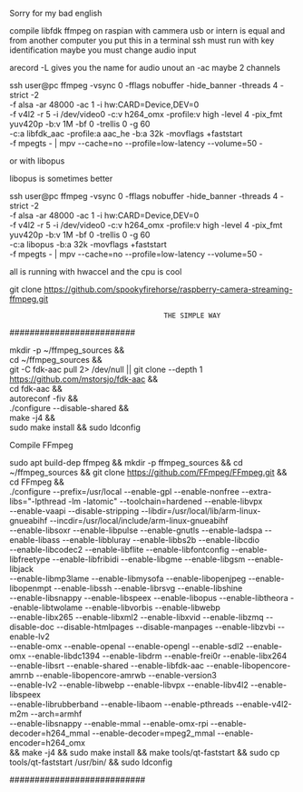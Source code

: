 

Sorry for my bad english

compile  libfdk ffmpeg  on raspian with cammera usb or intern is  equal
and from another computer you put this in a terminal
ssh must run with key identification
maybe you must change audio input

arecord -L gives you the name for audio unout an -ac maybe 2 channels

ssh user@pc ffmpeg -vsync 0  -fflags nobuffer  -hide_banner -threads 4 -strict -2  \
 -f alsa   -ar 48000 -ac 1  -i hw:CARD=Device,DEV=0 \
 -f v4l2 -r 5  -i /dev/video0  -c:v h264_omx   -profile:v high -level 4   -pix_fmt yuv420p   -b:v 1M  -bf 0 -trellis 0  -g 60 \
 -c:a libfdk_aac -profile:a aac_he  -b:a 32k -movflags +faststart \
 -f  mpegts  - |  mpv --cache=no  --profile=low-latency --volume=50  -


or with libopus

libopus is sometimes better


ssh user@pc ffmpeg -vsync 0  -fflags nobuffer  -hide_banner -threads 4 -strict -2  \
 -f alsa   -ar 48000 -ac 1  -i hw:CARD=Device,DEV=0 \
 -f v4l2 -r 5  -i /dev/video0  -c:v h264_omx   -profile:v high -level 4   -pix_fmt yuv420p   -b:v 1M  -bf 0 -trellis 0  -g 60 \
 -c:a libopus  -b:a 32k -movflags +faststart \
 -f  mpegts  - |  mpv --cache=no  --profile=low-latency --volume=50  -






all is running with hwaccel  and the cpu is cool 




git clone https://github.com/spookyfirehorse/raspberry-camera-streaming-ffmpeg.git


                                          THE SIMPLE WAY 
                                          
#########################



mkdir -p ~/ffmpeg_sources && \
cd ~/ffmpeg_sources && \
git -C fdk-aac pull 2> /dev/null || git clone --depth 1 https://github.com/mstorsjo/fdk-aac && \
cd fdk-aac && \
autoreconf -fiv && \
./configure  --disable-shared && \
make -j4 && \
sudo make install && sudo ldconfig





Compile FFmpeg


sudo apt build-dep ffmpeg && mkdir -p ffmpeg_sources && cd ~/ffmpeg_sources &&  git clone https://github.com/FFmpeg/FFmpeg.git && cd FFmpeg && \
./configure --prefix=/usr/local --enable-gpl --enable-nonfree --extra-libs="-lpthread -lm -latomic" --toolchain=hardened --enable-libvpx  \
--enable-vaapi --disable-stripping --libdir=/usr/local/lib/arm-linux-gnueabihf --incdir=/usr/local/include/arm-linux-gnueabihf \
--enable-libsoxr --enable-libpulse --enable-gnutls --enable-ladspa --enable-libass --enable-libbluray --enable-libbs2b  --enable-libcdio \
--enable-libcodec2 --enable-libflite --enable-libfontconfig --enable-libfreetype --enable-libfribidi --enable-libgme --enable-libgsm --enable-libjack \
--enable-libmp3lame --enable-libmysofa --enable-libopenjpeg --enable-libopenmpt --enable-libssh --enable-librsvg  --enable-libshine \
--enable-libsnappy --enable-libspeex --enable-libopus  --enable-libtheora --enable-libtwolame --enable-libvorbis  --enable-libwebp \
--enable-libx265 --enable-libxml2 --enable-libxvid --enable-libzmq --disable-doc --disable-htmlpages --disable-manpages --enable-libzvbi --enable-lv2 \
--enable-omx --enable-openal --enable-opengl --enable-sdl2 --enable-omx --enable-libdc1394 --enable-libdrm --enable-frei0r --enable-libx264   \
--enable-libsrt --enable-shared --enable-libfdk-aac  --enable-libopencore-amrnb --enable-libopencore-amrwb --enable-version3  \
 --enable-lv2 --enable-libwebp --enable-libvpx --enable-libv4l2 --enable-libspeex   \
--enable-librubberband --enable-libaom  --enable-pthreads --enable-v4l2-m2m --arch=armhf  \
--enable-libsnappy --enable-mmal --enable-omx-rpi --enable-decoder=h264_mmal --enable-decoder=mpeg2_mmal --enable-encoder=h264_omx \
&& make -j4 && sudo make install && make tools/qt-faststart && sudo cp  tools/qt-faststart /usr/bin/ && sudo ldconfig

###########################





